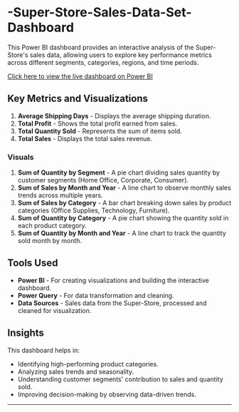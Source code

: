 # -Super-Store-Sales-Data-Set-Dashboard

This Power BI dashboard provides an interactive analysis of the Super-Store's sales data, allowing users to explore key performance metrics across different segments, categories, regions, and time periods.

[Click here to view the live dashboard on Power BI](https://app.powerbi.com/view?r=eyJrIjoiMGM0Zjc2ZDgtMTA0ZS00ZWFkLTkwOWUtMTA1OGJiMGFmM2UzIiwidCI6ImQxMWFkOTIzLWQ0ZjctNGQyNC1iZWRiLTE0MzFjNjA5NDk2NyJ9)

## Key Metrics and Visualizations

1. **Average Shipping Days** - Displays the average shipping duration.
2. **Total Profit** - Shows the total profit earned from sales.
3. **Total Quantity Sold** - Represents the sum of items sold.
4. **Total Sales** - Displays the total sales revenue.

### Visuals

1. **Sum of Quantity by Segment** - A pie chart dividing sales quantity by customer segments (Home Office, Corporate, Consumer).
2. **Sum of Sales by Month and Year** - A line chart to observe monthly sales trends across multiple years.
3. **Sum of Sales by Category** - A bar chart breaking down sales by product categories (Office Supplies, Technology, Furniture).
4. **Sum of Quantity by Category** - A pie chart showing the quantity sold in each product category.
5. **Sum of Quantity by Month and Year** - A line chart to track the quantity sold month by month.

## Tools Used

- **Power BI** - For creating visualizations and building the interactive dashboard.
- **Power Query** - For data transformation and cleaning.
- **Data Sources** - Sales data from the Super-Store, processed and cleaned for visualization.

## Insights

This dashboard helps in:
- Identifying high-performing product categories.
- Analyzing sales trends and seasonality.
- Understanding customer segments' contribution to sales and quantity sold.
- Improving decision-making by observing data-driven trends.

---
